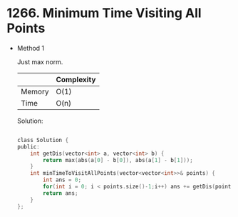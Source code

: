 # 1266. Minimum Time Visiting All Points
- Method 1

    Just max norm.

    | |   Complexity  |
    | ----------- | ----------- | 
    |  Memory     | O(1) | 
    |      Time       |  O(n) | 


    Solution:

    ``` h

    class Solution {
    public:
        int getDis(vector<int> a, vector<int> b) {
            return max(abs(a[0] - b[0]), abs(a[1] - b[1]));
        }
        int minTimeToVisitAllPoints(vector<vector<int>>& points) {
            int ans = 0;
            for(int i = 0; i < points.size()-1;i++) ans += getDis(points[i], points[i+1]);
            return ans;
        }
    };

    ```

<!-- - Method 2

    This is another method.

    | |   Complexity  |
    | ----------- | ----------- | 
    |  Memory     | O(n) | 
    |      Time       |  O(n) | 


    Solution:

    ``` h



    ```

- Additional Knowledge:
       
    Here are some additional knowledge.



<br> -->